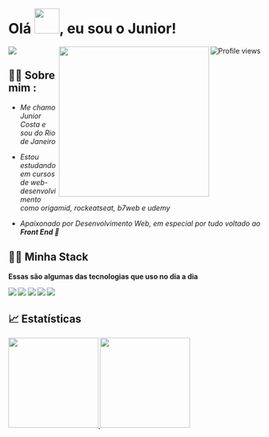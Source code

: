 <h1 align="left">Olá <img width="50" src="https://raw.githubusercontent.com/kaueMarques/kaueMarques/master/hi.gif">, eu sou o Junior!</h1>
<img align="right" src="https://komarev.com/ghpvc/?username=JuniorCostaDev&color=0545a6" alt="Profile views" />
<span align="left">
  <a target="_blank" href="https://www.linkedin.com/in/juniorcostadev/" >
    <img target="_blank" src="https://img.shields.io/badge/LinkedIn-0077B5?style=for-the-badge&logo=linkedin&logoColor=white">
  </a>
</span>
<img align="right" width="300" height="300" src="https://github.com/birobirobiro/birobirobiro/blob/master/animation_500_kv8i962g.gif?raw=true"/>

## 🙋‍♂️ Sobre mim :
 - *Me chamo Junior Costa e sou do Rio de Janeiro* 

 - *Estou estudando em cursos de web-desenvolvimento como origamid, rockeatseat, b7web e udemy*
 
 - *Apaixonado por Desenvolvimento Web, em especial por tudo voltado ao <strong>Front End<strong> 💙* 

## 🧑‍💻 Minha Stack
 Essas são algumas das tecnologias que uso no dia a dia
  <div align="left">
    <img src="https://img.shields.io/badge/HTML5-131e34?style=for-the-badge&logo=html5&logoColor=E34F26">
    <img src="https://img.shields.io/badge/CSS3-131e34?style=for-the-badge&logo=css3&logoColor=1572B6">
    <img src="https://img.shields.io/badge/JavaScript-131e34?style=for-the-badge&logo=javascript&logoColor=F7DF1E">
    <img src="https://img.shields.io/badge/Git-131e34?style=for-the-badge&logo=git&logoColor=E34F26">
    <img src="https://img.shields.io/badge/Linux-131e34?style=for-the-badge&logo=linux&logoColor=E34F26">
  </div>
  
## 📈 Estatísticas

  <div align="left">
    <a href="https://github.com/JuniorCostaDev">
    <img height="180em" src="https://github-readme-stats.vercel.app/api/top-langs/?username=JuniorCostaDev&layout=demo&langs_count=7&theme=github_dark&hide_border=true"/>
    <img height="180em" src="https://github-readme-stats.vercel.app/api?username=JuniorCostaDev&show_icons=true&theme=github_dark&include_all_commits=true&count_private=true&hide_border=true"/>
  </div>
